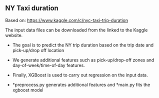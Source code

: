 ## NY Taxi duration

Based on: https://www.kaggle.com/c/nyc-taxi-trip-duration

The input data files can be downloaded from the linked to the Kaggle website. 

- The goal is to predict the NY trip duration based on the trip date and pick-up/drop off location

- We generate additional features such as pick-up/drop-off zones and day-of-week/time-of-day features.

- Finally, XGBoost is used to carry out regression on the input data.

- *preprocess.py generates additional features and *main.py fits the xgboost model
